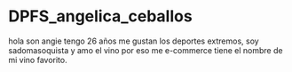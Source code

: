 # DPFS_angelica_ceballos
hola son angie tengo 26 años me gustan los deportes extremos, soy sadomasoquista y amo el vino por eso me e-commerce tiene el nombre de mi vino favorito.
